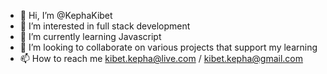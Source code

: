 - 👋 Hi, I’m @KephaKibet
- 👀 I’m interested in full stack development 
- 🌱 I’m currently learning Javascript 
- 💞️ I’m looking to collaborate on various projects that support my learning 
- 📫 How to reach me kibet.kepha@live.com / kibet.kepha@gmail.com 

<!---
KephaKibet/KephaKibet is a ✨ special ✨ repository because its `README.md` (this file) appears on your GitHub profile.
You can click the Preview link to take a look at your changes.
--->
